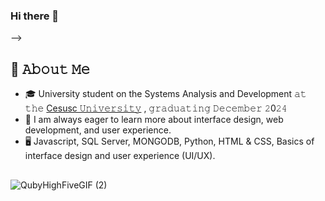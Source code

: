 ### Hi there 👋

-->
## :book: 𝙰𝚋𝚘𝚞𝚝 𝙼𝚎
- 🎓 University student on the Systems Analysis and Development 𝚊𝚝 𝚝𝚑𝚎 [Cesusc 𝚄𝚗𝚒𝚟𝚎𝚛𝚜𝚒𝚝𝚢](https://cesusc.edu.br/) , 𝚐𝚛𝚊𝚍𝚞𝚊𝚝𝚒𝚗𝚐 𝙳𝚎𝚌𝚎𝚖𝚋𝚎𝚛 𝟸0𝟸𝟺
- 🎯 I am always eager to learn more about interface design, web development, and user experience.
- 🖥 Javascript, SQL Server, MONGODB, Python, HTML & CSS, Basics of interface design and user experience (UI/UX).
 ##
![QubyHighFiveGIF (2)](https://github.com/alineesf/alineesf/assets/129459458/bb84e660-2e41-4824-b5a4-07f7a59f7724)

